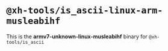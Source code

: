# `@xh-tools/is_ascii-linux-arm-musleabihf`

This is the **armv7-unknown-linux-musleabihf** binary for `@xh-tools/is_ascii`
